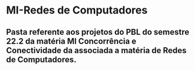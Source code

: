 # MI-Redes de Computadores


<h2>Pasta referente aos projetos do PBL do semestre 22.2 da matéria MI Concorrência e Conectividade da associada a matéria de Redes de Computadores. <h2/>
